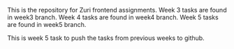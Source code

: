 This is the repository for Zuri frontend assignments.
Week 3 tasks are found in week3 branch.
Week 4 tasks are found in week4 branch.
Week 5 tasks are found in week5 branch.

This is week 5 task to push the tasks from previous weeks to github.
